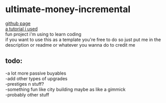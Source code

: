 # ultimate-money-incremental
[github page](https://jfourty.github.io/ultimate-money-incremental/)  
[a tutorial i used](https://kastark.co.uk/articles/incrementals.html#)  
fun project i'm using to learn coding  
if you want to use this as a template you're free to do so just put me in the description or readme or whatever you wanna do to credit me

## todo:  
-a lot more passive buyables  
-add other types of upgrades  
-prestiges n stuff?  
-something fun like city building maybe as like a gimmick  
-probably other stuff  
